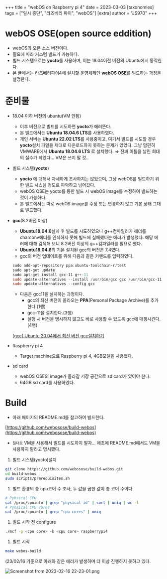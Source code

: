 +++
title = "webOS on Raspberry pi 4"
date = 2023-03-03
[taxonomies]
tags = ["일시 중단", "라즈베리 파이", "webOS"]
[extra]
author = "JS970"
+++

# webOS OSE(open source eddition)

- webOS의 오픈 소스 버전이다.
- 필요에 따라 커스텀 빌드가 가능하다.
- 빌드 시스템으로는 **yocto**를 사용하며, 이는 18.04이전 버전의 Ubuntu에서 동작한다.
- 본 글에서는 라즈베리파이4에 설치할 운영체제인 **webOS OSE**를 빌드하는 과정을 설명한다.

# 준비물

- 18.04 이하 버전의 ubuntu(VM 안됨)
    - 이후 버전으로 빌드를 시도하면 **yocto**가 에러뜬다.
    - 본 빌드에서는 **Ubuntu 18.04.6 LTS**를 사용하였다.
    - 개인 서버는 **Ubuntu 22.02 LTS**를 사용중이고, 여기서 빌드를 시도할 경우 **yocto**설치 파일을 제대로 다운로드하지 못하는 문제가 있었다. 그냥 맘편히 VMWARE에서 **Ubuntu 18.04.6 LTS** 로 설치했다. ⇒ 진짜 이틀을 날린 희대의 실수가 되었다… VM은 쓰지 말 것..
- 빌드 시스템(**yocto**)
    - **yocto** 에 대해서 자세하게 조사하지는 않았으며, 그냥 webOS를 빌드하기 위한 빌드 시스템 정도로 파악하고 넘어갔다.
    - webOS OSE는 yocto를 통한 빌드 시 webOS image를 수정하여 빌드하는 것이 가능하다.
    - 본 빌드에서는 따로 webOS image를 수정 또는 변경하지 않고 기본 상태 그대로 빌드했다.
- **gcc**(8.2버전 이상)
    - **Ubuntu18.04.6**설치 후 빌드를 시도하였으나 g++컴파일러가 헤더를 charconv헤더를 인식하지 못해 빌드에 실패했다는 에러가 발생했다. 해당 에러에 대해 검색해 보니 8.2버전 이상의 g++컴파일러를 필요로 했다.
    - **Ubuntu18.04.6**의 기본 설치된 gcc의 버전은 7.4였다.
    - gcc의 버전 업데이트를 위해 다음과 같은 커멘드를 입력하였다.
    
    ```powershell
    sudo add-apt-repository ppa:ubuntu-toolchain-r/test
    sudo apt-get update
    sudo apt-get install gcc-11 g++-11
    sudo update-alternatives --install /usr/bin/gcc gcc /usr/bin/gcc-11 110 --slave /usr/bin/g++ g++ /usr/bin/g++-11
    sudo update-alternatives --config gcc
    ```
    
    - 다음은 gcc11을 설치하는 과정이다.
        - gcc의 최신 버전이 올라오는 **PPA**(Personal Package Archive)를 추가한다.(1행)
        - gcc-11을 설치한다.(3행)
        - 실행 시 버전을 명시하지 않고도 바로 사용할 수 있도록 gcc에 매핑시킨다.(4행)
    
    [[gcc] Ubuntu 20.04에서 최신 버전 gcc설치하기](https://kukuta.tistory.com/394)
    
- Raspberry pi 4
    - Target machine으로 Raspberry pi 4, 4GB모델을 사용했다.
- sd card
    - webOS OSE의 image가 올라갈 저장 공간으로 sd card가 있어야 한다.
    - 64GB sd card를 사용하였다.

# Build

- 아래 페이지의 README.md를 참고하여 빌드한다.

[https://github.com/webosose/build-webos](https://github.com/webosose/build-webos)

- `절대로` VM을 사용해서 빌드를 시도하지 말자… 애초에 README.md에서도 VM을 사용하지 말라고 명시했다.
1. 빌드 시스템(yocto)설치

```bash
git clone https://github.com/webosose/build-webos.git
cd build-webos
sudo scripts/prerequisites.sh
```

1. 빌드 환경의 총 cpu코어 수 조사, 두 값을 곱한 값이 총 코어 수이다.

```bash
# Pyhsical CPU
cat /proc/cpuinfo | grep "physical id" | sort | uniq | wc -l
# Pyhsical CPU cores
cat /proc/cpuinfo | grep "cpu cores" | uniq
```

1. 빌드 시작 전 configure

```bash
./mcf -p <cpu core> -b <cpu core> raspberrypi4
```

1. 빌드 시작

```bash
make webos-build
```

(23/02/16 기준으로 아래와 같은 에러가 발생하며 더 이상 진행하지 못하고 있다.

![Screenshot from 2023-02-16 22-23-01.png](Screenshot_from_2023-02-16_22-23-01.png)
